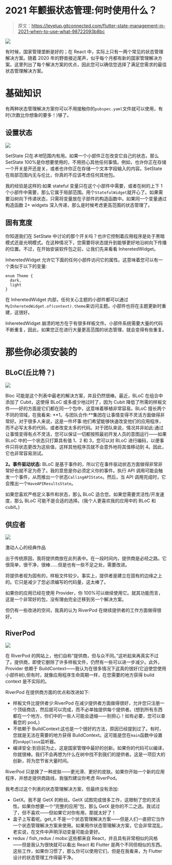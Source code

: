 # 2021 年颤振状态管理:何时使用什么？

> 原文：<https://levelup.gitconnected.com/flutter-state-management-in-2021-when-to-use-what-98722093b8bc>

![](img/e43c194c12b4211eea46d2a14f15a0e2.png)

有时候，国家管理垄断是好的；在 React 中，实际上只有一两个常见的状态管理解决方案。随着 2020 年的野兽接近尾声，似乎每个月都有新的国家管理解决方案。这里列出了每个解决方案的优点，因此您可以确信您选择了满足您需求的最佳状态管理解决方案。

# 基础知识

有两种状态管理解决方案你可以不用接触你的`pubspec.yaml`文件就可以使用，有时(次数比你想象的要多！)够了。

## 设置状态

![](img/4f16abea161850ac9eec1baba26cbd3e.png)

SetState 只在*本地*范围内有用。如果一个小部件正在改变它自己的状态，那么 SetState 100%是你想要使用的，不用担心其他任何事情。例如，也许你正在存储一个开关是开还是关，或者也许你正在存储一个文本字段输入的内容。SetState 在局部范围内无与伦比，你真的不应该考虑任何其他包。

我的经验是这样的:如果 stateful 变量只在这个小部件中需要，或者在树的上下 1 个小部件中需要，那么它属于局部范围。用个`StatefulWidget`就开心了。如果需要沿树向下传递状态，只需将变量放在子部件的构造函数中。如果同一个变量通过构造函数 2+ widgets 深入传递，那么是时候考虑更高范围的状态管理了。

## 固有宽度

你知道我们在 SetState 中讨论的那个开关吗？也许它控制着应用程序是处于黑暗模式还是光明模式。在这种情况下，您需要将状态提升到能够更好地沿树向下传播的位置。不过，在开始安装软件包之前，让我们先来看看 InheretedWidget。

InheretedWidget 允许它下面的任何小部件访问它的属性。这意味着您可以有一个类似于以下的变量:

```
enum Theme {
  dark,
  light 
}
```

在 InheretedWidget 内部，任何关心主题的小部件都可以通过`MyInheretedWidget.of(context).theme`来访问主题。小部件也将在主题更新时重建，这很好。

InheretedWidget 崩溃的地方在于有很多样板文件。小部件系统需要大量的代码不断重复，因此，如果您正在进行大量更高范围的状态管理，就会变得有些重复。

# 那些你必须安装的

## BLoC(丘比特？)

![](img/721f2bfe0765d83b6bb9f0d6c1de3b93.png)

Bloc 可能是这个列表中最老的解决方案，并且仍然很棒。最近，BLoC 在组合中添加了 Cubit，这使得 BLoC 或多或少地过时了，因为 Cubit 降低了所需的样板文件——好的方面是它们都在同一个包中，这意味着移植非常容易。BLoC 擅长两个不同的领域，在我看来:
**1。与团队合作:**集团在让事情变得不灵活方面做得非常好。对于很多人来说，这是一件坏事:他们希望能够快速改变他们的应用程序，而不必写太多的代码，或者改变太多的代码。对于团队来说，情况并非如此:通过让事情变得有点不灵活，您可以保证一切都按照最初开发人员的意图运行——如果 BLoC 中的一个状态只打算具有值 1、2 和 3，您可以对 BLoC 进行编码，以便事件只将状态更改为这些值，这样其他程序员就不会意外地将其值移动到 4。因此，它也非常容易测试。

**2。事件驱动状态:** BLoC 是基于事件的，所以它在事件驱动状态方面做得非常非常好也就不足为奇了。我的意思是你必须定义你的事件。执行 API 调用可能会触发一个事件，从而推出一个状态`CallingAPIState`。然后，当 API 调用完成时，它会推出一个`HaveAPIResultsState`。

如果您喜欢严格定义事件和状态，那么 BLoC 适合您。如果您需要灵活性/开发速度，那么 BLoC 可能不是合适的选择。(我个人更喜欢我的应用中的 BLoC 和 cubit。)

## 供应者

![](img/a2ede553601e9d5e98d34d509ab8236b.png)

激动人心的经典作品

出于传统原因，我将提供商放在此列表中。在一段时间内，提供商是必经之路。它很简单，很干净，很棒……但是也有一些不足之处，需要改进。

将提供者视为固有的，样板文件较少。事实上，提供者是建立在固有的边缘之上的。它只是减少了您必须编写的代码量，这太棒了。

如果你的应用已经在使用 Provider，你 100%可以继续使用它。就其功能而言，这是一个非常好的包，没有理由完全迁移到另一个解决方案。

但仍有一些改进的空间，我真的认为 RiverPod 在继续提供者的工作方面做得很好。

## RiverPod

![](img/a5923e6971d77a7ca42b372b2291ebc1.png)

在 RiverPod 的网站上，他们自称“提供商，但与众不同。”这听起来再真实不过了。提供商，即使它删除了许多样板文件，仍然有一些可以进一步减少。此外，Provider 依赖于 BuildContext——我认为在很多情况下这真的很好(它迫使您使用小部件树),但有时，就像应用程序生命周期一样，在您需要的地方获得 build context 是不实际的。

RiverPod 在提供商方面的优点和改进如下:

*   样板文件比提供者少:RiverPod 在减少提供者方面做得很好，允许您只注册一个顶级商店，然后就可以完成，而不必单独提供每个提供者。(想到所有东西都在一个地方，你们中的一些人可能会退缩——别担心！如有必要，您可以查看您的 pod。)
*   不依赖于 BuildContext:这也是一个很好的方法，原因已经提到过了。有时，您就是无法在需要的地方获得 BuildContext。这可能是您在`main`函数中设置的`onAppClose`监听器。
*   编译安全:到目前为止，这是国家管理中最好的创新。如果你的代码可以编译，你就很棒。我们不会再想为什么在树中找不到我们的提供者。这是一项巨大的创新，将为您节省大量时间。

RiverPod 只是换了一种皮肤——更光滑、更好的皮肤。如果你开始一个新的应用程序，并想走提供商路线，我强烈建议你考虑 RiverPod。

我考虑过这个列表的状态管理解决方案，但最终没有添加:

*   GetX。我不是 GetX 的粉丝。GetX 试图完成很多工作，这限制了您的灵活性。如果你想要一个“完整的应用”包，那么 GetX 是你的不二之选。我试过了，但不喜欢——但如果它对你有用，那就太好了！
*   盒子上写着呢。get_it 不是一个状态管理解决方案——但是人们一直把它当作一个状态管理解决方案来使用。如果用作状态管理解决方案，它会非常混乱，老实说，在文件中声明浮动变量可能会更好。
*   redux / fish_redux / mobx:这些都来自 React，并且具有非常相似的风格——但是我认为很快就可以看出 React 和 Flutter 是两个不同但相似的东西。这些工作，如果你习惯了，那么你可以使用它们，但是在我看来，为 Flutter 设计的状态管理工作得最干净。